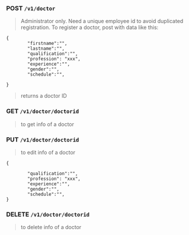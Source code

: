 
### POST `/v1/doctor`

> Administrator only. Need a unique employee id to avoid duplicated registration. To register a doctor, post with data like this:

```
{
        "firstname":"",
        "lastname":"",
        "qualification":"",
        "profession": "xxx",
        "experience":"",
        "gender":"",
        "schedule":"",

}
```
> returns a doctor ID

### GET `/v1/doctor/doctorid`
> to get info of a doctor


### PUT `/v1/doctor/doctorid`
> to edit info of a doctor

```
{

        "qualification":"",
        "profession": "xxx",
        "experience":"",
        "gender":"",
        "schedule":"",
}
```



### DELETE `/v1/doctor/doctorid`
> to delete info of a doctor
